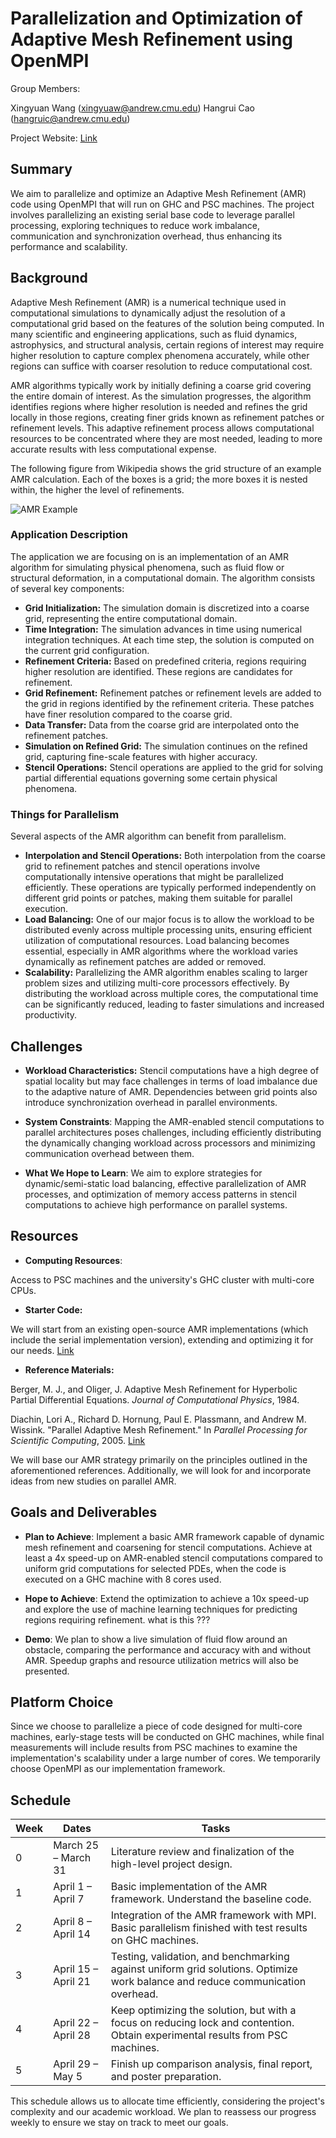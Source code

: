 # Parallelization and Optimization of Adaptive Mesh Refinement using OpenMPI

Group Members:

Xingyuan Wang (xingyuaw@andrew.cmu.edu)
Hangrui Cao (hangruic@andrew.cmu.edu)

Project Website: [Link](https://diegocao.github.io/Parallel_AMR/)

## Summary

We aim to parallelize and optimize an Adaptive Mesh Refinement (AMR) code using OpenMPI that will run on GHC and PSC machines. The project involves parallelizing an existing serial base code to leverage parallel processing, exploring techniques to reduce work imbalance, communication and synchronization overhead, thus enhancing its performance and scalability.

## Background

Adaptive Mesh Refinement (AMR) is a numerical technique used in computational simulations to dynamically adjust the resolution of a computational grid based on the features of the solution being computed. In many scientific and engineering applications, such as fluid dynamics, astrophysics, and structural analysis, certain regions of interest may require higher resolution to capture complex phenomena accurately, while other regions can suffice with coarser resolution to reduce computational cost.

AMR algorithms typically work by initially defining a coarse grid covering the entire domain of interest. As the simulation progresses, the algorithm identifies regions where higher resolution is needed and refines the grid locally in those regions, creating finer grids known as refinement patches or refinement levels. This adaptive refinement process allows computational resources to be concentrated where they are most needed, leading to more accurate results with less computational expense.

The following figure from Wikipedia shows the grid structure of an example AMR calculation. Each of the boxes is a grid; the more boxes it is nested within, the higher the level of refinements.

![AMR Example](https://upload.wikimedia.org/wikipedia/commons/7/7b/Amrgridimg.jpg)

### Application Description

The application we are focusing on is an implementation of an AMR algorithm for simulating physical phenomena, such as fluid flow or structural deformation, in a computational domain. The algorithm consists of several key components:

- **Grid Initialization:** The simulation domain is discretized into a coarse grid, representing the entire computational domain.
- **Time Integration:** The simulation advances in time using numerical integration techniques. At each time step, the solution is computed on the current grid configuration.
- **Refinement Criteria:** Based on predefined criteria, regions requiring higher resolution are identified. These regions are candidates for refinement.
- **Grid Refinement:** Refinement patches or refinement levels are added to the grid in regions identified by the refinement criteria. These patches have finer resolution compared to the coarse grid.
- **Data Transfer:** Data from the coarse grid are interpolated onto the refinement patches.
- **Simulation on Refined Grid:** The simulation continues on the refined grid, capturing fine-scale features with higher accuracy.
- **Stencil Operations:** Stencil operations are applied to the grid for solving partial differential equations governing some certain physical phenomena.

### Things for Parallelism

Several aspects of the AMR algorithm can benefit from parallelism.

- **Interpolation and Stencil Operations:** Both interpolation from the coarse grid to refinement patches and stencil operations involve computationally intensive operations that might be parallelized efficiently. These operations are typically performed independently on different grid points or patches, making them suitable for parallel execution.
- **Load Balancing:** One of our major focus is to allow the workload to be distributed evenly across multiple processing units, ensuring efficient utilization of computational resources. Load balancing becomes essential, especially in AMR algorithms where the workload varies dynamically as refinement patches are added or removed.
- **Scalability:** Parallelizing the AMR algorithm enables scaling to larger problem sizes and utilizing multi-core processors effectively. By distributing the workload across multiple cores, the computational time can be significantly reduced, leading to faster simulations and increased productivity.

## Challenges

- **Workload Characteristics:** Stencil computations have a high degree of spatial locality but may face challenges in terms of load imbalance due to the adaptive nature of AMR. Dependencies between grid points also introduce synchronization overhead in parallel environments.

- **System Constraints**: Mapping the AMR-enabled stencil computations to parallel architectures poses challenges, including efficiently distributing the dynamically changing workload across processors and minimizing communication overhead between them.

- **What We Hope to Learn**: We aim to explore strategies for dynamic/semi-static load balancing, effective parallelization of AMR processes, and optimization of memory access patterns in stencil computations to achieve high performance on parallel systems.

## Resources

- **Computing Resources**:

Access to PSC machines and the university's GHC cluster with multi-core CPUs.

- **Starter Code:**

We will start from an existing open-source AMR implementations (which include the serial implementation version), extending and optimizing it for our needs. [Link](https://github.com/ParRes/Kernels/blob/default/SERIAL/AMR/amr.c)

- **Reference Materials:**

Berger, M. J., and Oliger, J. Adaptive Mesh Refinement for Hyperbolic Partial Differential Equations. *Journal of Computational Physics*, 1984.

Diachin, Lori A., Richard D. Hornung, Paul E. Plassmann, and Andrew M. Wissink. "Parallel Adaptive Mesh Refinement." In *Parallel Processing for Scientific Computing*, 2005. [Link](https://api.semanticscholar.org/CorpusID:59895371)

We will base our AMR strategy primarily on the principles outlined in the aforementioned references. Additionally, we will look for and incorporate ideas from new studies on parallel AMR.

## Goals and Deliverables

- **Plan to Achieve**:
Implement a basic AMR framework capable of dynamic mesh refinement and coarsening for stencil computations.
Achieve at least a 4x speed-up on AMR-enabled stencil computations compared to uniform grid computations for selected PDEs, when the code is executed on a GHC machine with 8 cores used.

- **Hope to Achieve**:
Extend the optimization to achieve a 10x speed-up and explore the use of machine learning techniques for predicting regions requiring refinement. what is this ???

- **Demo**: We plan to show a live simulation of fluid flow around an obstacle, comparing the performance and accuracy with and without AMR. Speedup graphs and resource utilization metrics will also be presented.

## Platform Choice

Since we choose to parallelize a piece of code designed for multi-core machines, early-stage tests will be conducted on GHC machines, while final measurements will include results from PSC machines to examine the implementation's scalability under a large number of cores. We temporarily choose OpenMPI as our implementation framework.

## Schedule

| Week | Dates               | Tasks                                                                                     |
|------|---------------------|-------------------------------------------------------------------------------------------|
| 0    | March 25 – March 31 | Literature review and finalization of the high-level project design.                      |
| 1    | April 1 – April 7   | Basic implementation of the AMR framework. Understand the baseline code.                  |
| 2    | April 8 – April 14  | Integration of the AMR framework with MPI. Basic parallelism finished with test results on GHC machines. |
| 3    | April 15 – April 21 | Testing, validation, and benchmarking against uniform grid solutions. Optimize work balance and reduce communication overhead. |
| 4    | April 22 – April 28 | Keep optimizing the solution, but with a focus on reducing lock and contention. Obtain experimental results from PSC machines. |
| 5    | April 29 – May 5    | Finish up comparison analysis, final report, and poster preparation.                        |

This schedule allows us to allocate time efficiently, considering the project's complexity and our academic workload. We plan to reassess our progress weekly to ensure we stay on track to meet our goals.

